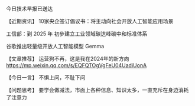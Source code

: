 今日技术早报已送达

【近期资讯】
10家央企签订倡议书：将主动向社会开放人工智能应用场景

工信部：到 2025 年 初步建立工业领域碳达峰碳中和标准体系

谷歌推出轻量级开放人工智能模型 Gemma


【文章推荐】
运营狗不再，这是我在2024年的新方向
https://mp.weixin.qq.com/s/EQFQTOgVgFeU04UadiUonA

【今日一言】
不惧上问，不耻下问


【问题思考】
要学会做减法，市面上各种信息、知识太多，一直充斥在身边消耗了注意力 